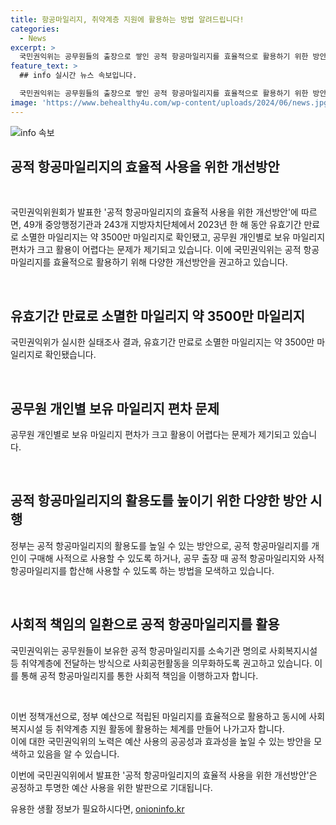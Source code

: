 ```yaml
---
title: 항공마일리지, 취약계층 지원에 활용하는 방법 알려드립니다!
categories:
  - News
excerpt: >
  국민권익위는 공무원들의 출장으로 쌓인 공적 항공마일리지를 효율적으로 활용하기 위한 방안을 제시했다. 공무원들의 마일리지 소멸 현황을 조사한 결과, 약 3500만 마일리지가 유효기간 만료로 소멸한 것으로 확인됐으며, 약 3900만 마일리지는 공적으로 사용하지 못한 것으로 나타났다. 이를 개선하기 위해 국민권익위는 공적 항공마일리지를 사회복지시설 등 취약계층에 지원하는 방향으로 제도개선을 권고했다. 각종 제도개선을 통해 마일리지의 효율적인 활용을 모색하고 있다.
feature_text: >
  ## info 실시간 뉴스 속보입니다.

  국민권익위는 공무원들의 출장으로 쌓인 공적 항공마일리지를 효율적으로 활용하기 위한 방안을 제시했다. 공무원들의 마일리지 소멸 현황을 조사한 결과, 약 3500만 마일리지가 유효기간 만료로 소멸한 것으로 확인됐으며, 약 3900만 마일리지는 공적으로 사용하지 못한 것으로 나타났다. 이를 개선하기 위해 국민권익위는 공적 항공마일리지를 사회복지시설 등 취약계층에 지원하는 방향으로 제도개선을 권고했다. 각종 제도개선을 통해 마일리지의 효율적인 활용을 모색하고 있다.
image: 'https://www.behealthy4u.com/wp-content/uploads/2024/06/news.jpg'
---
```


<p><img src="https://www.behealthy4u.com/wp-content/uploads/2024/06/news.jpg" alt="info 속보" /></p>

<h2 data-ke-size="size26">공적 항공마일리지의 효율적 사용을 위한 개선방안</h2>

<p data-ke-size="size16">&nbsp;</p>

<p>국민권익위원회가 발표한 '공적 항공마일리지의 효율적 사용을 위한 개선방안'에 따르면, 49개 중앙행정기관과 243개 지방자치단체에서 2023년 한 해 동안 유효기간 만료로 소멸한 마일리지는 약 3500만 마일리지로 확인됐고, 공무원 개인별로 보유 마일리지 편차가 크고 활용이 어렵다는 문제가 제기되고 있습니다. 이에 국민권익위는 공적 항공마일리지를 효율적으로 활용하기 위해 다양한 개선방안을 권고하고 있습니다.</p>

<p data-ke-size="size16">&nbsp;</p>

<h2 data-ke-size="size24">유효기간 만료로 소멸한 마일리지 약 3500만 마일리지</h2>

<p data-ke-size="size16">국민권익위가 실시한 실태조사 결과, 유효기간 만료로 소멸한 마일리지는 약 3500만 마일리지로 확인됐습니다.</p>

<p data-ke-size="size16">&nbsp;</p>

<h2 data-ke-size="size24">공무원 개인별 보유 마일리지 편차 문제</h2>

<p data-ke-size="size16">공무원 개인별로 보유 마일리지 편차가 크고 활용이 어렵다는 문제가 제기되고 있습니다.</p>

<p data-ke-size="size16">&nbsp;</p>

<h2 data-ke-size="size24">공적 항공마일리지의 활용도를 높이기 위한 다양한 방안 시행</h2>

<p data-ke-size="size16">정부는 공적 항공마일리지의 활용도를 높일 수 있는 방안으로, 공적 항공마일리지를 개인이 구매해 사적으로 사용할 수 있도록 하거나, 공무 출장 때 공적 항공마일리지와 사적 항공마일리지를 합산해 사용할 수 있도록 하는 방법을 모색하고 있습니다.</p>

<p data-ke-size="size16">&nbsp;</p>

<h2 data-ke-size="size24">사회적 책임의 일환으로 공적 항공마일리지를 활용</h2>

<p data-ke-size="size16">국민권익위는 공무원들이 보유한 공적 항공마일리지를 소속기관 명의로 사회복지시설 등 취약계층에 전달하는 방식으로 사회공헌활동을 의무화하도록 권고하고 있습니다. 이를 통해 공적 항공마일리지를 통한 사회적 책임을 이행하고자 합니다.</p>

<p data-ke-size="size16">&nbsp;</p>

<p>이번 정책개선으로, 정부 예산으로 적립된 마일리지를 효율적으로 활용하고 동시에 사회복지시설 등 취약계층 지원 활동에 활용하는 체계를 만들어 나가고자 합니다. <br>
이에 대한 국민권익위의 노력은 예산 사용의 공공성과 효과성을 높일 수 있는 방안을 모색하고 있음을 알 수 있습니다.</p>

<p>이번에 국민권익위에서 발표한 '공적 항공마일리지의 효율적 사용을 위한 개선방안'은 공정하고 투명한 예산 사용을 위한 발판으로 기대됩니다.</p>
유용한 생활 정보가 필요하시다면, <a href="https://onioninfo.kr" rel="dofollow">onioninfo.kr</a>


